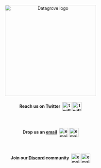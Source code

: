 <div class="table-wrapper" markdown="block">

<!-- # Contact -->

<br>
<br>
<p align="center">
    <img src="/circle_logo.png" alt="Datagrove logo" style="height: 300px;" />
</p>

<h4 align="center">
    Reach us on <a href="https://twitter.com/datagrove_us" target="_blank">Twitter</a>&nbsp;
    <img align="center" src="/twitter_blue.png" alt="twitter icon" width="30" class="blue"/>
    <img align="center" src="/twitter_green.png" alt="twitter icon" width="30" class="green"/>
    
</h4>

<br>

<h4 align="center">
    Drop us an <a href="mailto:hey@datagrove.com">email</a>&nbsp;
    <img align="center" src="/email_blue.png" alt="email icon" width="30" class="blue" />
    <img align="center" src="/email_green.png" alt="email icon" width="30" class="green"/>
    
</h4>

<br>

<h4 align="center">
    Join our <a href="https://discord.gg/NZjGWGauSZ" target="_blank">Discord</a> community&nbsp;
    <img align="center" src="/discord_blue.png" alt="email icon" width="30" class="blue" />
    <img align="center" src="/discord_green.png" alt="email icon" width="30" class="green"/>
    
</h4>

<!-- <br>
<br>
<br>
<br>
<br> -->

<!-- <div class="footer-text-div"  >
    <p class="footer-text">
        <a href="/terms/">Terms and Conditions</a>
        | Copyright © 2022 Datagrove, Inc.
    </p>
</div> -->
</div>